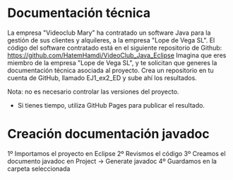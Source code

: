 # Documentación técnica
	
La empresa "Videoclub Mary" ha contratado un software Java para la gestión de sus clientes y alquileres, a la empresa "Lope de Vega SL".
El código del software contratado está en el siguiente repositorio de Github:
https://github.com/HatemHamdi/VideoClub_Java_Eclipse
Imagina que eres miembro de la empresa "Lope de Vega SL", y te solicitan que generes la documentación técnica asociada al proyecto.
Crea un repositorio en tu cuenta de GitHub, llamado EJ1_ex2_ED y sube ahí los resultados.

Nota: no es necesario controlar las versiones del proyecto.
* Si tienes tiempo, utiliza GitHub Pages para publicar el resultado.

# Creación documentación javadoc

1º Importamos el proyecto en Eclipse
2º Revismos el código
3º Creamos el documento javadoc en Project -> Generate javadoc
4º Guardamos en la carpeta seleccionada
